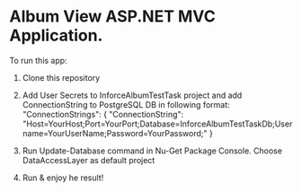 # Album View ASP.NET MVC Application.

To run this app:
1. Clone this repository
2. Add User Secrets to InforceAlbumTestTask project and add ConnectionString to PostgreSQL DB in following format:
"ConnectionStrings": {
   "ConnectionString": "Host=YourHost;Port=YourPort;Database=InforceAlbumTestTaskDb;Username=YourUserName;Password=YourPassword;"
 }

3. Run Update-Database command in Nu-Get Package Console. Choose DataAccessLayer as default project
4. Run & enjoy he result!

